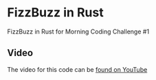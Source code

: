 # FizzBuzz in Rust
FizzBuzz in Rust for Morning Coding Challenge #1

## Video
The video for this code can be [found on YouTube](https://youtu.be/vvAN6HtliJE)
